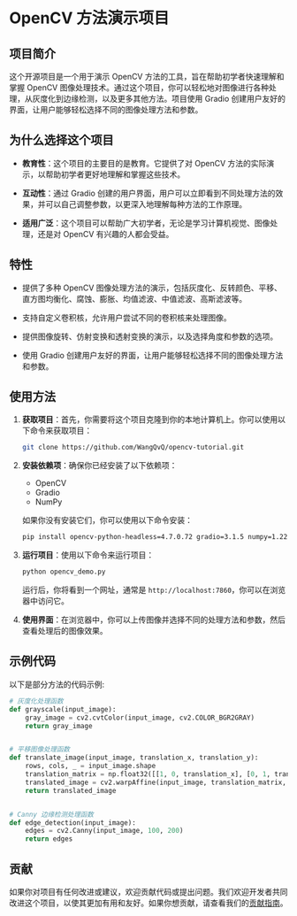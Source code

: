 

# OpenCV 方法演示项目



## 项目简介

这个开源项目是一个用于演示 OpenCV 方法的工具，旨在帮助初学者快速理解和掌握 OpenCV 图像处理技术。通过这个项目，你可以轻松地对图像进行各种处理，从灰度化到边缘检测，以及更多其他方法。项目使用 Gradio 创建用户友好的界面，让用户能够轻松选择不同的图像处理方法和参数。

## 为什么选择这个项目

- **教育性**：这个项目的主要目的是教育。它提供了对 OpenCV 方法的实际演示，以帮助初学者更好地理解和掌握这些技术。

- **互动性**：通过 Gradio 创建的用户界面，用户可以立即看到不同处理方法的效果，并可以自己调整参数，以更深入地理解每种方法的工作原理。

- **适用广泛**：这个项目可以帮助广大初学者，无论是学习计算机视觉、图像处理，还是对 OpenCV 有兴趣的人都会受益。

## 特性

- 提供了多种 OpenCV 图像处理方法的演示，包括灰度化、反转颜色、平移、直方图均衡化、腐蚀、膨胀、均值滤波、中值滤波、高斯滤波等。

- 支持自定义卷积核，允许用户尝试不同的卷积核来处理图像。

- 提供图像旋转、仿射变换和透射变换的演示，以及选择角度和参数的选项。

- 使用 Gradio 创建用户友好的界面，让用户能够轻松选择不同的图像处理方法和参数。

## 使用方法

1. **获取项目**：首先，你需要将这个项目克隆到你的本地计算机上。你可以使用以下命令来获取项目：

   ```bash
   git clone https://github.com/WangQvQ/opencv-tutorial.git
   ```

2. **安装依赖项**：确保你已经安装了以下依赖项：

   - OpenCV
   - Gradio
   - NumPy 

   如果你没有安装它们，你可以使用以下命令安装：

   ```bash
   pip install opencv-python-headless=4.7.0.72 gradio=3.1.5 numpy=1.22.4
   ```

3. **运行项目**：使用以下命令来运行项目：

   ```bash
   python opencv_demo.py
   ```

   运行后，你将看到一个网址，通常是 `http://localhost:7860`，你可以在浏览器中访问它。

4. **使用界面**：在浏览器中，你可以上传图像并选择不同的处理方法和参数，然后查看处理后的图像效果。

## 示例代码




以下是部分方法的代码示例:

```python
# 灰度化处理函数
def grayscale(input_image):
    gray_image = cv2.cvtColor(input_image, cv2.COLOR_BGR2GRAY)
    return gray_image


# 平移图像处理函数
def translate_image(input_image, translation_x, translation_y):
    rows, cols, _ = input_image.shape
    translation_matrix = np.float32([[1, 0, translation_x], [0, 1, translation_y]])
    translated_image = cv2.warpAffine(input_image, translation_matrix, (cols, rows))
    return translated_image


# Canny 边缘检测处理函数
def edge_detection(input_image):
    edges = cv2.Canny(input_image, 100, 200)
    return edges
```

## 贡献

如果你对项目有任何改进或建议，欢迎贡献代码或提出问题。我们欢迎开发者共同改进这个项目，以使其更加有用和友好。如果你想贡献，请查看我们的[贡献指南](CONTRIBUTING.md)。

